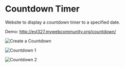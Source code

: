 # Countdown Timer

Website to display a countdown timer to a specified date.

Demo: http://eyl327.mywebcommunity.org/countdown/

![Create a Countdown](https://i.imgur.com/kvWT0YE.png)

![Countdown 1](https://i.imgur.com/5T2ix3d.png)

![Countdown 2](https://i.imgur.com/0qjR34X.png)

